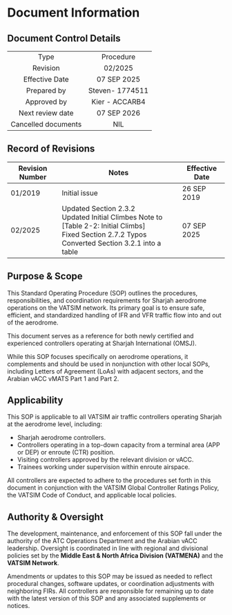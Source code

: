 # Document Information
## Document Control Details
|                     |                                                     |
|:-------------------:|:---------------------------------------------------:|
|         Type        |                    Procedure                        |
|       Revision      |                     02/2025                         |
|    Effective Date   |                    07 SEP 2025                      |
|     Prepared by     |                  Steven- 1774511                    |
|     Approved by     |                    Kier - ACCARB4                      |
|   Next review date  |                    07 SEP 2026                      |
| Cancelled documents |                       NIL                           |

## Record of Revisions
| Revision Number | Notes         | Effective Date |
|-----------------|---------------|----------------|
| 01/2019         | Initial issue | 26 SEP 2019    |
| 02/2025         | Updated Section 2.3.2<br>Updated Initial Climbes Note to [Table 2-2: Initial Climbs]<br>Fixed Section 2.7.2 Typos<br>Converted Section 3.2.1 into a table             | 07 SEP 2025    |


## Purpose & Scope
This Standard Operating Procedure (SOP) outlines the procedures, responsibilities, and coordination requirements for Sharjah aerodrome operations on the VATSIM network. Its primary goal is to ensure safe, efficient, and standardized handling of IFR and VFR traffic flow into and out of the aerodrome.

This document serves as a reference for both newly certified and experienced controllers operating at Sharjah International (OMSJ).

While this SOP focuses specifically on aerodrome operations, it complements and should be used in nonjunction with other local SOPs, including Letters of Agreement (LoAs) with adjacent sectors, and the Arabian vACC vMATS Part 1 and Part 2.

## Applicability
This SOP is applicable to all VATSIM air traffic controllers operating Sharjah at the aerodrome level, including:

- Sharjah aerodrome controllers.
- Controllers operating in a top-down capacity from a terminal area (APP or DEP) or enroute (CTR) position.
- Visiting controllers approved by the relevant division or vACC.
- Trainees working under supervision within enroute airspace.

All controllers are expected to adhere to the procedures set forth in this document in conjunction with the VATSIM Global Controller Ratings Policy, the VATSIM Code of Conduct, and applicable local policies.

## Authority & Oversight
The development, maintenance, and enforcement of this SOP fall under the authority of the ATC Operations Department and the Arabian vACC leadership. Oversight is coordinated in line with regional and divisional policies set by the **Middle East & North Africa Division (VATMENA)** and the **VATSIM Network**.

Amendments or updates to this SOP may be issued as needed to reflect procedural changes, software updates, or coordination adjustments with neighboring FIRs. All controllers are responsible for remaining up to date with the latest version of this SOP and any associated supplements or notices.
